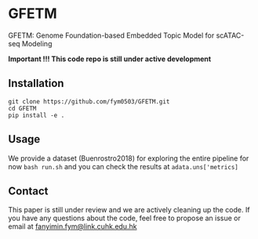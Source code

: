 # GFETM
GFETM: Genome Foundation-based Embedded Topic Model for scATAC-seq Modeling

**Important !!! This code repo is still under active development**
## Installation
```
git clone https://github.com/fym0503/GFETM.git
cd GFETM
pip install -e .
```
## Usage
We provide a dataset (Buenrostro2018) for exploring the entire pipeline for now
`bash run.sh`
and you can check the results at `adata.uns['metrics]`
## Contact
This paper is still under review and we are actively cleaning up the code. If you have any questions about the code, feel free to propose an issue or email at fanyimin.fym@link.cuhk.edu.hk